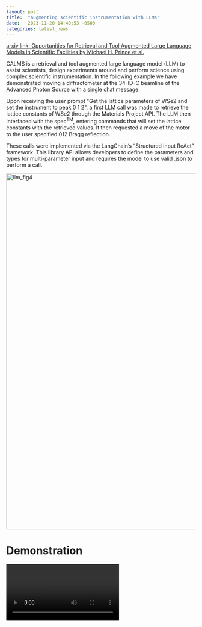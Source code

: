 ```yaml
---
layout: post
title:  "augmenting scientific instrumentation with LLMs"
date:   2023-11-20 14:40:53 -0500
categories: latest_news
---
```

[arxiv link: Opportunities for Retrieval and Tool Augmented Large Language Models in Scientific Facilities by Michael H. Prince et al.](https://arxiv.org/abs/2312.01291)

CALMS is a retrieval and tool augmented large language model (LLM) to assist scientists, design experiments around and perform science using complex scientific instrumentation. In the following example we have demonstrated moving a diffractometer at the 34-ID-C beamline of the Advanced Photon Source with a single chat message.

Upon receiving the user prompt "Get the lattice parameters of WSe2 and set the instrument to peak 0 1 2", a first LLM call was made to retrieve the lattice constants of WSe2 through the Materials Project API. The LLM then interfaced with the spec<sup>TM</sup>, entering commands that will set the lattice constants with the retrieved values. It then requested a move of the motor to the user specified 012 Bragg reflection.

These calls were implemented via the LangChain’s “Structured input ReAct” framework. This library API allows developers to define the parameters and types for multi-parameter input and requires the model to use valid .json to perform a call.

<img width="946" alt="llm_fig4" src="https://github.com/danielzt12/danielzt12.github.io/assets/20727490/a29061f1-fd7b-48d5-b8a8-86de97ba98ee">

# Demonstration
<video src="https://user-images.githubusercontent.com/20727490/284342340-91d8b8c6-9bac-4562-8b82-34e402064561.mp4" controls="controls" style="max-width: 730px;"></video>


